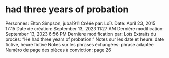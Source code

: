# had three years of probation

Personnes: Elton Simpson, juba1911
Créée par: Loïs
Date: April 23, 2015 17:15
Date de création: September 13, 2023 11:27 AM
Dernière modification: September 13, 2023 6:56 PM
Dernière modification par: Loïs
Extraits du procès: “He had three years of probation.”
Notes sur les date et heure: date fictive, heure fictive
Notes sur les phrases échangées: phrase adaptée
Numéro de page des pièces à conviction: page 26